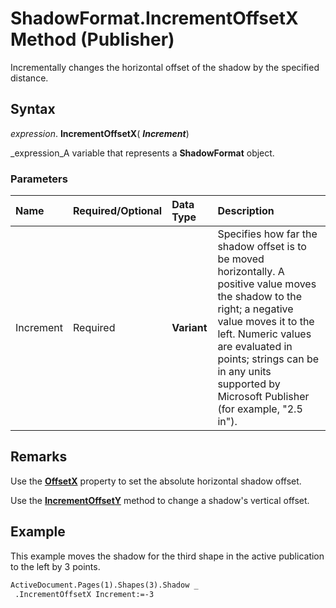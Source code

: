 
# ShadowFormat.IncrementOffsetX Method (Publisher)

Incrementally changes the horizontal offset of the shadow by the specified distance.


## Syntax

 _expression_. **IncrementOffsetX**( **_Increment_**)

 _expression_A variable that represents a  **ShadowFormat** object.


### Parameters



|**Name**|**Required/Optional**|**Data Type**|**Description**|
|:-----|:-----|:-----|:-----|
|Increment|Required| **Variant**|Specifies how far the shadow offset is to be moved horizontally. A positive value moves the shadow to the right; a negative value moves it to the left. Numeric values are evaluated in points; strings can be in any units supported by Microsoft Publisher (for example, "2.5 in").|

## Remarks

Use the  **[OffsetX](2b34ace8-5c3b-002b-df96-43c8aef2fbd2.md)** property to set the absolute horizontal shadow offset.

Use the  **[IncrementOffsetY](fca7a688-adf8-d8cd-8e14-9d1988c8d9f2.md)** method to change a shadow's vertical offset.


## Example

This example moves the shadow for the third shape in the active publication to the left by 3 points.


```vb
ActiveDocument.Pages(1).Shapes(3).Shadow _ 
 .IncrementOffsetX Increment:=-3 

```

